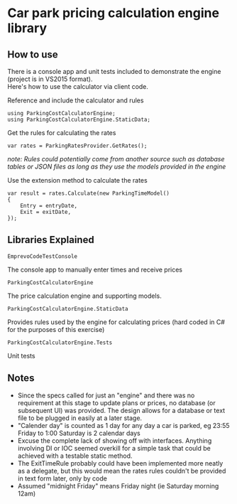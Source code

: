 # Car park pricing calculation engine library

## How to use

There is a console app and unit tests included to demonstrate the engine (project is in VS2015 format).  
Here's how to use the calculator via client code.

Reference and include the calculator and rules

```
using ParkingCostCalculatorEngine;
using ParkingCostCalculatorEngine.StaticData;
```


Get the rules for calculating the rates

```
var rates = ParkingRatesProvider.GetRates();
```

_note: Rules could potentially come from another source such as database tables or JSON files as long as they use the models provided in the engine_

Use the extension method to calculate the rates

```
var result = rates.Calculate(new ParkingTimeModel()
{
    Entry = entryDate,
    Exit = exitDate,
});
```




## Libraries Explained

`EmprevoCodeTestConsole`

The console app to manually enter times and receive prices

`ParkingCostCalculatorEngine`

The price calculation engine and supporting models.

`ParkingCostCalculatorEngine.StaticData`

Provides rules used by the engine for calculating prices (hard coded in C# for the purposes of this exercise)

`ParkingCostCalculatorEngine.Tests`

Unit tests


## Notes

* Since the specs called for just an "engine" and there was no requirement at this stage to update plans or prices, no database (or subsequent UI) was provided.  The design allows for a database or text file to be plugged in easily at a later stage.
* "Calender day" is counted as 1 day for any day a car is parked, eg 23:55 Friday to 1:00 Saturday is 2 calendar days
* Excuse the complete lack of showing off with interfaces.  Anything involving DI or IOC seemed overkill for a simple task that could be achieved with a testable static method.
* The ExitTimeRule probably could have been implemented more neatly as a delegate, but this would mean the rates rules couldn't be provided in text form later, only by code
* Assumed "midnight Friday" means Friday night (ie Saturday morning 12am)


